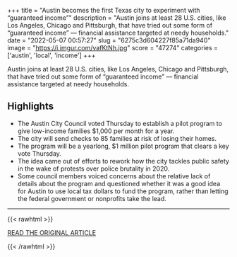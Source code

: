 +++
title = "Austin becomes the first Texas city to experiment with “guaranteed income”"
description = "Austin joins at least 28 U.S. cities, like Los Angeles, Chicago and Pittsburgh, that have tried out some form of “guaranteed income” — financial assistance targeted at needy households."
date = "2022-05-07 00:57:27"
slug = "6275c3d604227f85a71da940"
image = "https://i.imgur.com/vafKtNh.jpg"
score = "47274"
categories = ['austin', 'local', 'income']
+++

Austin joins at least 28 U.S. cities, like Los Angeles, Chicago and Pittsburgh, that have tried out some form of “guaranteed income” — financial assistance targeted at needy households.

## Highlights

- The Austin City Council voted Thursday to establish a pilot program to give low-income families $1,000 per month for a year.
- The city will send checks to 85 families at risk of losing their homes.
- The program will be a yearlong, $1 million pilot program that clears a key vote Thursday.
- The idea came out of efforts to rework how the city tackles public safety in the wake of protests over police brutality in 2020.
- Some council members voiced concerns about the relative lack of details about the program and questioned whether it was a good idea for Austin to use local tax dollars to fund the program, rather than letting the federal government or nonprofits take the lead.

---

{{< rawhtml >}}
  <p class="article-category">
    <a target="_blank" href="https://www.click2houston.com/news/texas/2022/05/05/austin-becomes-the-first-texas-city-to-experiment-with-guaranteed-income/">READ THE ORIGINAL ARTICLE</a>
  </p>
{{< /rawhtml >}}
